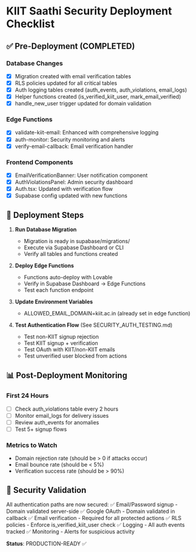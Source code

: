 # KIIT Saathi Security Deployment Checklist

## ✅ Pre-Deployment (COMPLETED)

### Database Changes
- [x] Migration created with email verification tables
- [x] RLS policies updated for all critical tables
- [x] Auth logging tables created (auth_events, auth_violations, email_logs)
- [x] Helper functions created (is_verified_kiit_user, mark_email_verified)
- [x] handle_new_user trigger updated for domain validation

### Edge Functions
- [x] validate-kiit-email: Enhanced with comprehensive logging
- [x] auth-monitor: Security monitoring and alerts
- [x] verify-email-callback: Email verification handler

### Frontend Components
- [x] EmailVerificationBanner: User notification component
- [x] AuthViolationsPanel: Admin security dashboard
- [x] Auth.tsx: Updated with verification flow
- [x] Supabase config updated with new functions

## 🚀 Deployment Steps

1. **Run Database Migration**
   - Migration is ready in supabase/migrations/
   - Execute via Supabase Dashboard or CLI
   - Verify all tables and functions created

2. **Deploy Edge Functions**
   - Functions auto-deploy with Lovable
   - Verify in Supabase Dashboard → Edge Functions
   - Test each function endpoint

3. **Update Environment Variables**
   - ALLOWED_EMAIL_DOMAIN=kiit.ac.in (already set in edge function)

4. **Test Authentication Flow** (See SECURITY_AUTH_TESTING.md)
   - Test non-KIIT signup rejection
   - Test KIIT signup + verification
   - Test OAuth with KIIT/non-KIIT emails
   - Test unverified user blocked from actions

## 📊 Post-Deployment Monitoring

### First 24 Hours
- [ ] Check auth_violations table every 2 hours
- [ ] Monitor email_logs for delivery issues
- [ ] Review auth_events for anomalies
- [ ] Test 5+ signup flows

### Metrics to Watch
- Domain rejection rate (should be > 0 if attacks occur)
- Email bounce rate (should be < 5%)
- Verification success rate (should be > 90%)

## 🔐 Security Validation

All authentication paths are now secured:
✅ Email/Password signup - Domain validated server-side
✅ Google OAuth - Domain validated in callback
✅ Email verification - Required for all protected actions
✅ RLS policies - Enforce is_verified_kiit_user check
✅ Logging - All auth events tracked
✅ Monitoring - Alerts for suspicious activity

**Status**: PRODUCTION-READY ✅